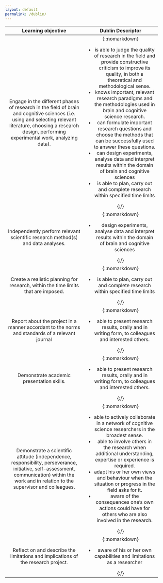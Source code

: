 ```yaml
---
layout: default
permalink: /dublin/
---
```


|Learning objective|Dublin Descriptor|
|:--:|:---:|
|Engage in the different phases of research in the field of brain and cognitive sciences (i.e. using and selecting relevant literature, choosing a research design, performing experimental work, analyzing data).|{::nomarkdown}<ul><li>is able to judge the quality of research in the field and provide constructive criticism to improve its quality, in both a theoretical and methodological sense.<li>knows important, relevant research paradigms and the methodologies used in brain and cognitive science research.<li>can formulate important research questions and choose the methods that can be successfully used to answer these questions.<li>can design experiments, analyse data and interpret results within the domain of brain and cognitive sciences<li>is able to plan, carry out and complete research within specified time limits</ul>{:/}|
|Independently perform relevant scientific research method(s) and data analyses.|{::nomarkdown}<ul><li>design experiments, analyse data and interpret results within the domain of brain and cognitive sciences</ul>{:/}|
|Create a realistic planning for research, within the time limits that are imposed.|{::nomarkdown}<ul><li>is able to plan, carry out and complete research within specified time limits</ul>{:/}|
|Report about the project in a manner accordant to the norms and standards of a relevant journal|{::nomarkdown}<ul><li>able to present research results, orally and in writing form, to colleagues and interested others.</ul>{:/}|
|Demonstrate academic presentation skills.|{::nomarkdown}<ul><li>able to present research results, orally and in writing form, to colleagues and interested others.</ul>{:/}|
|Demonstrate a scientific attitude (independence, responsibility, perseverance, initiative, self-assessment, communication) within the work and in relation to the supervisor and colleagues.|{::nomarkdown}<ul><li>able to actively collaborate in a network of cognitive science researchers in the broadest sense.<li>able to involve others in the research when additional understanding, expertise or experience is required.<li>adapt his or her own views and behaviour when the situation or progress in the field asks for it.<li>aware of the consequences one’s own actions could have for others who are also involved in the research.</ul>{:/}|
|Reflect on and describe the limitations and implications of the research project.|{::nomarkdown}<ul><li>aware of his or her own capabilities and limitations as a researcher</ul>{:/}
